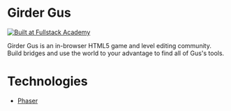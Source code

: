 # Girder Gus
[![Built at Fullstack Academy](https://img.shields.io/badge/Built%20at-Fullstack%20Academy-red.svg?style=round-square)](http://fullstackacademy.com)

Girder Gus is an in-browser HTML5 game and level editing community. Build bridges and use the world to your advantage to find all of Gus's tools.

# Technologies
 * [Phaser](http://phaser.io/)

